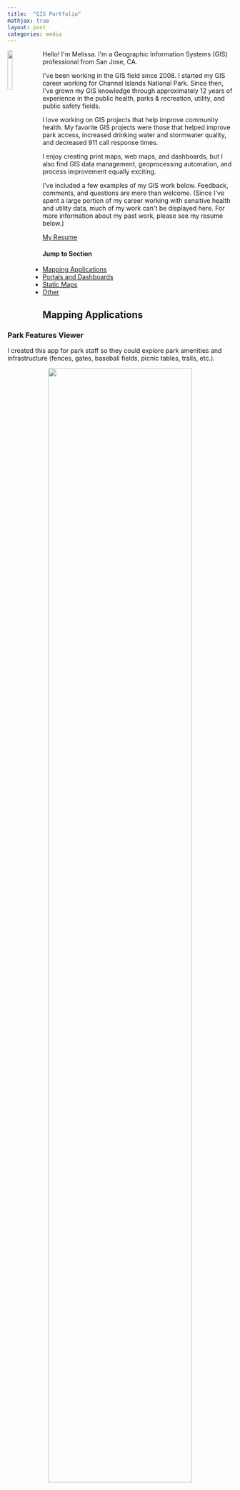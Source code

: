 ```yaml
---
title:  "GIS Portfolio"
mathjax: true
layout: post
categories: media
---
```


<img align="left" width="15%" height="15%" src="/assets/myphoto.PNG">
Hello! I'm Melissa. I'm a Geographic Information Systems (GIS) professional from San Jose, CA.

I've been working in the GIS field since 2008. I started my GIS career working for Channel Islands National Park. Since then, I've grown my GIS knowledge through approximately 12 years of experience in the public health, parks & recreation, utility, and public safety fields.

I love working on GIS projects that help improve community health. My favorite GIS projects were those that helped improve park access, increased drinking water and stormwater quality, and decreased 911 call response times.

I enjoy creating print maps, web maps, and dashboards, but I also find GIS data management, geoprocessing automation, and process improvement equally exciting.

I've included a few examples of my GIS work below. Feedback, comments, and questions are more than welcome. (Since I've spent a large portion of my career working with sensitive health and utility data, much of my work can't be displayed here. For more information about my past work, please see my resume below.)

[My Resume](/assets/HayashidaResume_2023.pdf)

#### Jump to Section
- [Mapping Applications](#mapping-applications)
- [Portals and Dashboards](#portals-and-dashboards)
- [Static Maps](#static-maps)
- [Other](#other)

## Mapping Applications

### Park Features Viewer
I created this app for park staff so they could explore park amenities and infrastructure (fences, gates, baseball fields, picnic tables, trails, etc.).

<p align="center">
<img width="80%" height="80%" src="/assets/DistrictAssets_WebApp_Crop.PNG">
</p>

### Park Watch Reporting App
I used Esri's Survey123 to allow park volunteers to submit information about park concerns (e.g. broken benches, downed trees). When volunteers submit this form, supervisors receive email notifications (thanks, Microsoft Flow!) and can track the concerns on a dashboard.

<p align = "center">
<img width="20%" height="20%" src="/assets/park watch.PNG">
</p>

### Tree Inventory App
This app provided urban forestry staff with an easy way to batch edit tree information.

<p align="center">
<img width="80%" height="80%" src="/assets/TreeInventory_DesktopApp_Crop.PNG">
</p>

### Mobile Tree Data Collection
Building off my colleague's work, I maintained tools that allowed an urban forester to track trees, inspections, and simple work orders.

<p align="center">
<img width="50%" height="50%" src="/assets/TreeInventory_MobileApp.PNG">
</p>

### Safe Walking Routes Map
I designed this web map to show suggested walking routes for students. SAMI is a Science and Math Institute located within a large park.

<p align="center">
<img width="50%" height="50%" src="/assets/SAMI_walkingroutes_crop.PNG">
</p>

### Waterfront Mileage
This web map just shows mileage along a trail system.

<p align="center">
<img width="80%" height="80%" src="/assets/tacoma_waterfront_mileage.PNG">
</p>

### Public Notification Address Finder
This app uses an ESRI widget. Users were able to export a list of addresses within a certain distance of parks or buildings. The address lists were then used to create mailers for public meetings.

<p align="center">
<img width="80%" height="80%" src="/assets/AddressFinder_crop.PNG">
</p>

### Coyote/Raccoon Spotter
I used ArcGIS Online to allow community members to capture carnivore sightings. This tool used both Survey123 for ArcGIS and ArcGIS Hub. (Note: I can't take credit for the cool coyote logo.)

<p align="center">
<img width="30%" height="30%" src="/assets/GritCityCarnivore_crop.PNG">
</p>

### Park Utility Viewer
I created this app for park operations and maintenance staff. It was the result of years of work collecting, scanning, and georeferencing as-builts, importing CAD data, digitizing utilities, and conducting utility field checks.

<p align="center">
<img width="80%" height="80%" src="/assets/UtilityFinder_crop.PNG">
</p>

### Park Walk Time Explorer
I made this Esri Story Map to visualize areas within 10 and 15 minute walks from Tacoma parks. (This was created prior to the City of Tacoma's involvement in the Trust for Public Land's cool Park Score analysis.) 

<p align="center">
<img width="80%" height="80%" src="/assets/walktime_storymap_crop.PNG">
</p>

### Simple Mapbox Webmap
This is a very, very simple web map I built with Mapbox tiles and Mapbox GL JS. It shows the location, name, and address of Metro Parks Tacoma properties. I've always used Esri tools to create maps, so I wanted to try something different. I look forward to learning more about Mapbox's capabilities.

To view the map, click [here](https://melhayashida.github.io/GIS_Portfolio/webmaps/webmap1.html).

[Return to top](#jump-to-section)

## Portals and Dashboards

### COVID Case and Contact Management System
With my GIS and epidemiologist coworkers, I maintained and built dashboards, web maps, and web apps that fed into this COVID case and contact management system. At the peak of COVID response, more than 150 staff members used this system.

<p align="center">
<img width="80%" height="80%" src="/assets/COVIDDashboardEntryPage.png">
</p>

### Parks Department GIS Portal
Working alongside my GIS colleagues, IT staff, and an ESRI advisor, I implemented Portal for ArcGIS on Microsoft Azure. After Portal was stood up, we created various tools for park staff and made them accessible via ArcGIS Enterprise Sites.

<p align="center">
<img width="80%" height="80%" src="/assets/MPT_Portal_Gallery.PNG">
</p>

[Return to top](#jump-to-section)

## Static Maps

### Adaptive Recreation Participants Map
This map shows veteran/active duty adaptive recreation program participants.

<p align="center">
<img width="60%" height="60%" src="/assets/AdaptiveRec_crop.PNG">
</p>

### Anacapa Island Vegetation Transects Map
I made this map many years ago as an intern with Channel Islands National Park. 

<p align="center">
<img width="60%" height="60%" src="/assets/anacapa_vts.jpg">
</p>

### Orchard Map
As an intern with Channel Islands National Park, I collected tree data at Smuggler's Cove and used it to create the following map.

<p align="center">
<img width="50%" height="50%" src="/assets/OliveOrchard_crop.PNG">
</p>

[Return to top](#jump-to-section)

## Other

### GIS Analysis for Prisoners Harbor Environmental Impact Statement
As an intern with Channel Islands National Park, I used GIS to aid in vegetation planning for a fill disposal site on Santa Cruz Island.

Please see Appendix C in [this PDF](/assets/48011 Prisoners Harbor FEIS Appendicies.pdf).


[Return to top](#jump-to-section)

